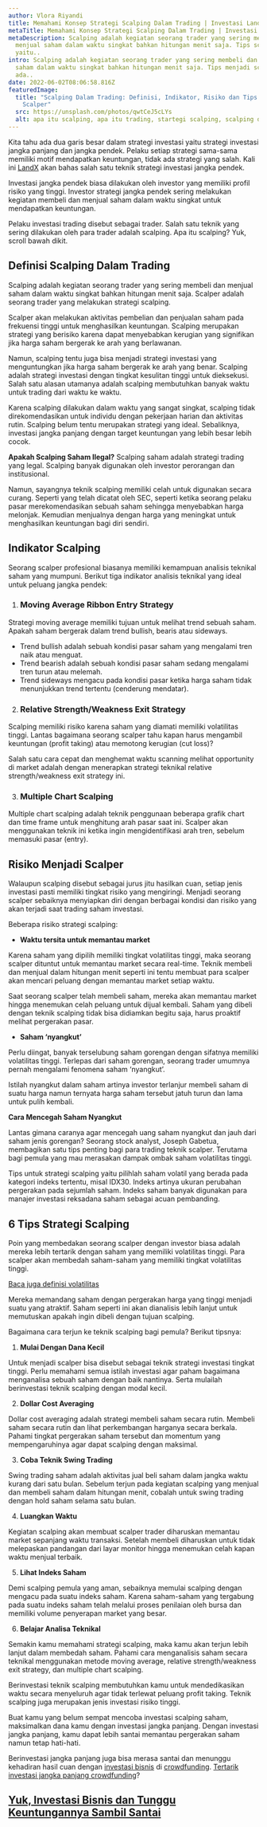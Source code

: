 ```yaml
---
author: Vlora Riyandi
title: Memahami Konsep Strategi Scalping Dalam Trading | Investasi LandX
metaTitle: Memahami Konsep Strategi Scalping Dalam Trading | Investasi LandX
metaDescription: Scalping adalah kegiatan seorang trader yang sering membeli dan
  menjual saham dalam waktu singkat bahkan hitungan menit saja. Tips scalper
  yaitu..
intro: Scalping adalah kegiatan seorang trader yang sering membeli dan menjual
  saham dalam waktu singkat bahkan hitungan menit saja. Tips menjadi scalper
  ada..
date: 2022-06-02T08:06:58.816Z
featuredImage:
  title: "Scalping Dalam Trading: Definisi, Indikator, Risiko dan Tips Menjadi
    Scalper"
  src: https://unsplash.com/photos/qwtCeJ5cLYs
  alt: apa itu scalping, apa itu trading, startegi scalping, scalping dalam trading
---
```

Kita tahu ada dua garis besar dalam strategi investasi yaitu strategi investasi jangka panjang dan jangka pendek. Pelaku setiap strategi sama-sama memiliki motif mendapatkan keuntungan, tidak ada strategi yang salah. Kali ini [LandX](https://landx.id/) akan bahas salah satu teknik strategi investasi jangka pendek.

Investasi jangka pendek biasa dilakukan oleh investor yang memiliki profil risiko yang tinggi. Investor strategi jangka pendek sering melakukan kegiatan membeli dan menjual saham dalam waktu singkat untuk mendapatkan keuntungan.

Pelaku investasi trading disebut sebagai trader. Salah satu teknik yang sering dilakukan oleh para trader adalah scalping. Apa itu scalping? Yuk, scroll bawah dikit.

## Definisi Scalping Dalam Trading

Scalping adalah kegiatan seorang trader yang sering membeli dan menjual saham dalam waktu singkat bahkan hitungan menit saja. Scalper adalah seorang trader yang melakukan strategi scalping.

Scalper akan melakukan aktivitas pembelian dan penjualan saham pada frekuensi tinggi untuk menghasilkan keuntungan. Scalping merupakan strategi yang berisiko karena dapat menyebabkan kerugian yang signifikan jika harga saham bergerak ke arah yang berlawanan.

Namun, scalping tentu juga bisa menjadi strategi investasi yang menguntungkan jika harga saham bergerak ke arah yang benar. Scalping adalah strategi investasi dengan tingkat kesulitan tinggi untuk dieksekusi. Salah satu alasan utamanya adalah scalping membutuhkan banyak waktu untuk trading dari waktu ke waktu. 

Karena scalping dilakukan dalam waktu yang sangat singkat, scalping tidak direkomendasikan untuk individu dengan pekerjaan harian dan aktivitas rutin. Scalping belum tentu merupakan strategi yang ideal. Sebaliknya, investasi jangka panjang dengan target keuntungan yang lebih besar lebih cocok. 

**Apakah Scalping Saham Ilegal?** Scalping saham adalah strategi trading yang legal. Scalping banyak digunakan oleh investor perorangan dan institusional. 

Namun, sayangnya teknik scalping memiliki celah untuk digunakan secara curang. Seperti yang telah dicatat oleh SEC, seperti ketika seorang pelaku pasar merekomendasikan sebuah saham sehingga menyebabkan harga melonjak. Kemudian menjualnya dengan harga yang meningkat untuk menghasilkan keuntungan bagi diri sendiri.

## Indikator Scalping

Seorang scalper profesional biasanya memiliki kemampuan analisis teknikal saham yang mumpuni. Berikut tiga indikator analisis teknikal yang ideal untuk peluang jangka pendek:

1. ### Moving Average Ribbon Entry Strategy

Strategi moving average memiliki tujuan untuk melihat trend sebuah saham. Apakah saham bergerak dalam trend bullish, bearis atau sideways.

* Trend bullish adalah sebuah kondisi pasar saham yang mengalami tren naik atau menguat. 
* Trend bearish adalah sebuah kondisi pasar saham sedang mengalami tren turun atau melemah. 
* Trend sideways mengacu pada kondisi pasar ketika harga saham tidak menunjukkan trend tertentu (cenderung mendatar).

2. ### Relative Strength/Weakness Exit Strategy

Scalping memiliki risiko karena saham yang diamati memiliki volatilitas tinggi. Lantas bagaimana seorang scalper tahu kapan harus mengambil keuntungan (profit taking) atau memotong kerugian (cut loss)?

Salah satu cara cepat dan menghemat waktu scanning melihat opportunity di market adalah dengan menerapkan strategi teknikal relative strength/weakness exit strategy ini.

3. ### Multiple Chart Scalping

Multiple chart scalping adalah teknik penggunaan beberapa grafik chart dan time frame untuk menghitung arah pasar saat ini. Scalper akan menggunakan teknik ini ketika ingin mengidentifikasi arah tren, sebelum memasuki pasar (entry).

## Risiko Menjadi Scalper

Walaupun scalping disebut sebagai jurus jitu hasilkan cuan, setiap jenis investasi pasti memiliki tingkat risiko yang mengiringi. Menjadi seorang scalper sebaiknya menyiapkan diri dengan berbagai kondisi dan risiko yang akan terjadi saat trading saham investasi.

Beberapa risiko strategi scalping:

* **Waktu tersita untuk memantau market**

Karena saham yang dipilih memiliki tingkat volatilitas tinggi, maka seorang scalper dituntut untuk memantau market secara real-time. Teknik membeli dan menjual dalam hitungan menit seperti ini tentu membuat para scalper akan mencari peluang dengan memantau market setiap waktu.

Saat seorang scalper telah membeli saham, mereka akan memantau market hingga menemukan celah peluang untuk dijual kembali. Saham yang dibeli dengan teknik scalping tidak bisa didiamkan begitu saja, harus proaktif melihat pergerakan pasar. 

* **Saham ‘nyangkut’**

Perlu diingat, banyak terselubung saham gorengan dengan sifatnya memiliki volatilitas tinggi. Terlepas dari saham gorengan, seorang trader umumnya pernah mengalami fenomena saham ‘nyangkut’.

Istilah nyangkut dalam saham artinya investor terlanjur membeli saham di suatu harga namun ternyata harga saham tersebut jatuh turun dan lama untuk pulih kembali.

**Cara Mencegah Saham Nyangkut**

Lantas gimana caranya agar mencegah uang saham nyangkut dan jauh dari saham jenis gorengan? Seorang stock analyst, Joseph Gabetua, membagikan satu tips penting bagi para trading teknik scalper. Terutama bagi pemula yang mau merasakan dampak ombak saham volatilitas tinggi.

Tips untuk strategi scalping yaitu pilihlah saham volatil yang berada pada kategori indeks tertentu, misal IDX30. Indeks artinya ukuran perubahan pergerakan pada sejumlah saham. Indeks saham banyak digunakan para manajer investasi reksadana saham sebagai acuan pembanding.

## 6 Tips Strategi Scalping

Poin yang membedakan seorang scalper dengan investor biasa adalah mereka lebih tertarik dengan saham yang memiliki volatilitas tinggi. Para scalper akan membedah saham-saham yang memiliki tingkat volatilitas tinggi.

[Baca juga definisi volatilitas](https://landx.id/blog/volatilitas-definisi-jenis-cara-dan-penyebab-terjadinya-volatilitas/)

Mereka memandang saham dengan pergerakan harga yang tinggi menjadi suatu yang atraktif. Saham seperti ini akan dianalisis lebih lanjut untuk memutuskan apakah ingin dibeli dengan tujuan scalping.

Bagaimana cara terjun ke teknik scalping bagi pemula? Berikut tipsnya:

1. **Mulai Dengan Dana Kecil**

Untuk menjadi scalper bisa disebut sebagai teknik strategi investasi tingkat tinggi. Perlu memahami semua istilah investasi agar paham bagaimana menganalisa sebuah saham dengan baik nantinya. Serta mulailah berinvestasi teknik scalping dengan modal kecil.

2. **Dollar Cost Averaging**

Dollar cost averaging adalah strategi membeli saham secara rutin. Membeli saham secara rutin dan lihat perkembangan harganya secara berkala. Pahami tingkat pergerakan saham tersebut dan momentum yang mempengaruhinya agar dapat scalping dengan maksimal.

3. **Coba Teknik Swing Trading**

Swing trading saham adalah aktivitas jual beli saham dalam jangka waktu kurang dari satu bulan. Sebelum terjun pada kegiatan scalping yang menjual dan membeli saham dalam hitungan menit, cobalah untuk swing trading dengan hold saham selama satu bulan.

4. **Luangkan Waktu**

Kegiatan scalping akan membuat scalper trader diharuskan memantau market sepanjang waktu transaksi. Setelah membeli diharuskan untuk tidak melepaskan pandangan dari layar monitor hingga menemukan celah kapan waktu menjual terbaik.

5. **Lihat Indeks Saham**

Demi scalping pemula yang aman, sebaiknya memulai scalping dengan mengacu pada suatu indeks saham. Karena saham-saham yang tergabung pada suatu indeks saham telah melalui proses penilaian oleh bursa dan memiliki volume penyerapan market yang besar.

6. **Belajar Analisa Teknikal**

Semakin kamu memahami strategi scalping, maka kamu akan terjun lebih lanjut dalam membedah saham. Pahami cara menganalisis saham secara teknikal menggunakan metode moving average, relative strength/weakness exit strategy, dan multiple chart scalping.

Berinvestasi teknik scalping membutuhkan kamu untuk mendedikasikan waktu secara menyeluruh agar tidak terlewat peluang profit taking. Teknik scalping juga merupakan jenis investasi risiko tinggi.

Buat kamu yang belum sempat mencoba investasi scalping saham, maksimalkan dana kamu dengan investasi jangka panjang. Dengan investasi jangka panjang, kamu dapat lebih santai memantau pergerakan saham namun tetap hati-hati.

Berinvestasi jangka panjang juga bisa merasa santai dan menunggu kehadiran hasil cuan dengan [investasi bisnis](https://landx.id/) di [crowdfunding](https://landx.id/). [Tertarik investasi jangka panjang crowdfunding](https://landx.id/)?

## [Yuk, Investasi Bisnis dan Tunggu Keuntungannya Sambil Santai](https://landx.id/)